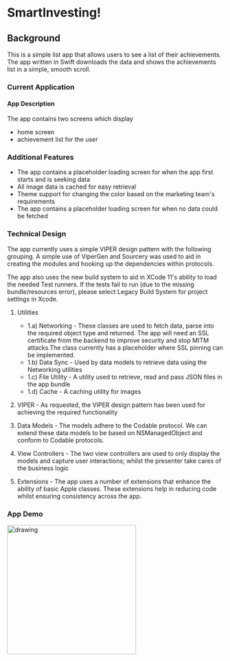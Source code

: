 # SmartInvesting!

## Background

This is a simple list app that allows users to see a list of their achievements.  
The app written in Swift downloads the data and shows the achievements list in a simple, smooth scroll. 

### Current Application

#### App Description
 
The app contains two screens which display 
-  home screen
- achievement list for the user 
    

### Additional Features

- The app contains a placeholder loading screen for when the app first starts and is seeking data
- All image data is cached for easy retrieval
- Theme support for changing the color based on the marketing team's requirements
- The app contains a placeholder loading screen for when no data could be fetched

### Technical Design

The app currently uses a simple VIPER design pattern with the following grouping. A simple use of ViperGen and Sourcery was used to aid in creating the modules and hooking up the dependencies within protocols.  

The app also uses the new build system to aid in XCode 11's ability to load the needed Test runners. 
If the tests fail to run (due to the missing bundle/resources error), please select Legacy Build System for project settings in Xcode.

1) Utilities 

    - 1.a) Networking - These classes are used to fetch data, parse into the required object type and returned. The app will need an SSL certificate from the backend to improve security and stop MITM attacks.The class currently has a placeholder where SSL pinning can be implemented.
    - 1.b) Data Sync - Used by data models to retrieve data using the Networking utilities 
    - 1.c) File Utility - A utility used to retrieve, read and pass JSON files in the app bundle
    - 1.d) Cache - A caching utility for images

2) VIPER - As requested, the VIPER design pattern has been used for achieving the required functionality

3) Data Models - The models adhere to the Codable protocol. We can extend these data models to be based on NSManagedObject and conform to Codable protocols. 

4) View Controllers - The two view controllers are used to only display the models and capture user interactions; whilst the presenter take cares of the business logic 

5) Extensions - The app uses a number of extensions that enhance the ability of basic Apple classes. These extensions help in reducing code whilst ensuring consistency across the app.

### App Demo
<img src="https://github.com/manjukiran/SmartInvesting/blob/develop/SmartInvesting%20Demo.gif" alt="drawing" width="300"/>



